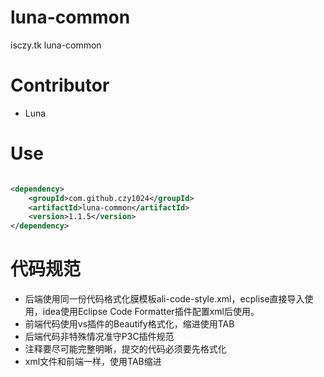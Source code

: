 # luna-common

isczy.tk luna-common

# Contributor

- Luna

# Use

```xml

<dependency>
    <groupId>com.github.czy1024</groupId>
    <artifactId>luna-common</artifactId>
    <version>1.1.5</version>
</dependency>
```

# 代码规范

- 后端使用同一份代码格式化膜模板ali-code-style.xml，ecplise直接导入使用，idea使用Eclipse Code Formatter插件配置xml后使用。
- 前端代码使用vs插件的Beautify格式化，缩进使用TAB
- 后端代码非特殊情况准守P3C插件规范
- 注释要尽可能完整明晰，提交的代码必须要先格式化
- xml文件和前端一样，使用TAB缩进
